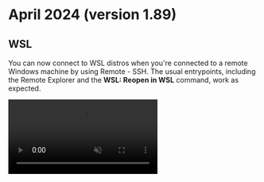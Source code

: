 # April 2024 (version 1.89)

## WSL

You can now connect to WSL distros when you're connected to a remote Windows machine by using Remote - SSH. The usual entrypoints, including the Remote Explorer and the **WSL: Reopen in WSL** command, work as expected.

<video src="images/1_89/wsl-over-ssh.mp4" autoplay loop controls muted></video>
